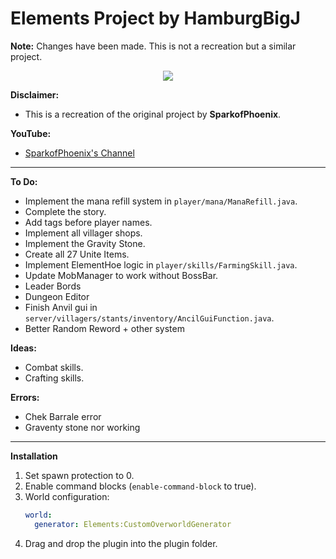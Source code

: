 # Elements Project by HamburgBigJ

**Note:** Changes have been made. This is not a recreation but a similar project.

<p align="center">
    <a href="https://www.codefactor.io/repository/github/hamburgbigj/elements/overview/master" alt="CodeFactor Score">
        <img src="https://www.codefactor.io/repository/github/hamburgbigj/elements/badge/master"/>
    </a>
</p>

**Disclaimer:**
- This is a recreation of the original project by **SparkofPhoenix**.

**YouTube:**
- [SparkofPhoenix's Channel](https://www.youtube.com/@SparkofPhoenix)

---

**To Do:**
- Implement the mana refill system in `player/mana/ManaRefill.java`.
- Complete the story.
- Add tags before player names.
- Implement all villager shops.
- Implement the Gravity Stone.
- Create all 27 Unite Items.
- Implement ElementHoe logic in `player/skills/FarmingSkill.java`.
- Update MobManager to work without BossBar.
- Leader Bords
- Dungeon Editor
- Finish Anvil gui in `server/villagers/stants/inventory/AncilGuiFunction.java`.
- Better Random Reword + other system

**Ideas:**
- Combat skills.
- Crafting skills.

**Errors:**
- Chek Barrale error
- Graventy stone nor working

---

**Installation**
1. Set spawn protection to 0.
2. Enable command blocks (`enable-command-block` to true).
3. World configuration:
   ```yaml
   world:
     generator: Elements:CustomOverworldGenerator
   ```
4. Drag and drop the plugin into the plugin folder.